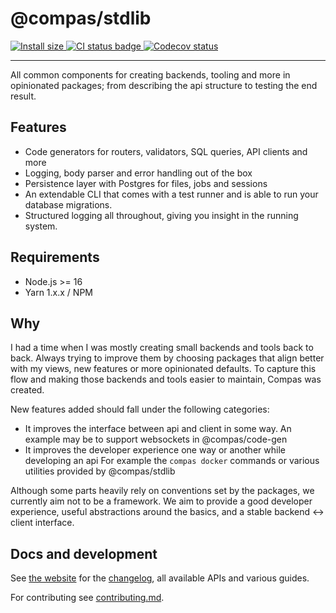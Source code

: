 # @compas/stdlib

<p>
  <a href="https://packagephobia.com/result?p=@compas/stdlib" target="_blank">
    <img src="https://packagephobia.com/badge?p=@compas/stdlib" alt="Install size">
  </a>

  <a href="https://github.com/compasjs/compas/actions/workflows/main-checks.yml" target="_blank">
    <img src="https://github.com/compasjs/compas/actions/workflows/main-checks.yml/badge.svg" alt="CI status badge">
  </a>
  <a href="https://codecov.io/gh/compasjs/compas" target="_blank">
    <img src="https://codecov.io/gh/compasjs/compas/branch/main/graph/badge.svg?token=81D84CV04U" alt="Codecov status">
  </a>
</p>

---

All common components for creating backends, tooling and more in opinionated
packages; from describing the api structure to testing the end result.

## Features

- Code generators for routers, validators, SQL queries, API clients and more
- Logging, body parser and error handling out of the box
- Persistence layer with Postgres for files, jobs and sessions
- An extendable CLI that comes with a test runner and is able to run your
  database migrations.
- Structured logging all throughout, giving you insight in the running system.

## Requirements

- Node.js >= 16
- Yarn 1.x.x / NPM

## Why

I had a time when I was mostly creating small backends and tools back to back.
Always trying to improve them by choosing packages that align better with my
views, new features or more opinionated defaults. To capture this flow and
making those backends and tools easier to maintain, Compas was created.

New features added should fall under the following categories:

- It improves the interface between api and client in some way. An example may
  be to support websockets in @compas/code-gen
- It improves the developer experience one way or another while developing an
  api For example the `compas docker` commands or various utilities provided by
  @compas/stdlib

Although some parts heavily rely on conventions set by the packages, we
currently aim not to be a framework. We aim to provide a good developer
experience, useful abstractions around the basics, and a stable backend <->
client interface.

## Docs and development

See [the website](https://compasjs.com) for the
[changelog](https://compasjs.com/changelog.html), all available APIs and various
guides.

For contributing see [contributing.md](https://compasjs.com/contributing.html).
